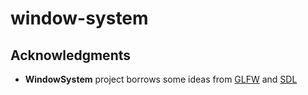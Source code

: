 # window-system

## Acknowledgments

* **WindowSystem** project borrows some ideas from [GLFW](https://github.com/glfw/glfw) and [SDL](https://www.libsdl.org/)
